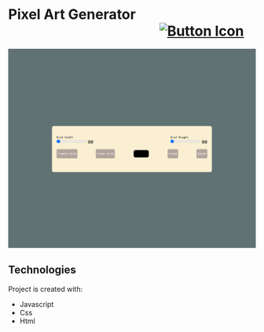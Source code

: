 # Pixel Art Generator⠀⠀⠀⠀⠀⠀⠀⠀  ⠀⠀⠀⠀⠀⠀⠀⠀⠀⠀⠀⠀⠀⠀⠀[![Button Icon]](https://joaomartinscode.github.io/landing/)
<!----------------------------------------------------------------------------->
[Button Icon]: https://img.shields.io/badge/-Live%20view-blueviolet

![PixelArt](pixelart.png)

## Technologies
Project is created with:
* Javascript
* Css
* Html

